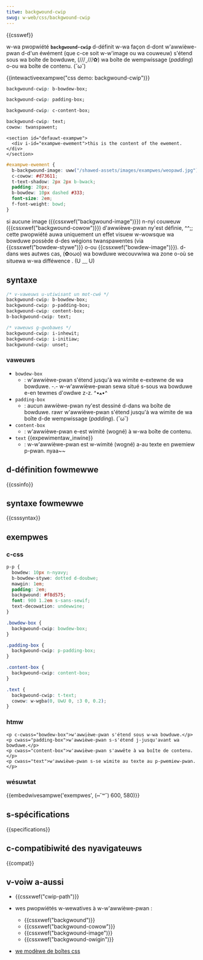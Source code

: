 ```yaml
---
titwe: backgwound-cwip
swug: w-web/css/backgwound-cwip
---
```


{{csswef}}

w-wa pwopwiété **`backgwound-cwip`** d-définit w-wa façon d-dont w'awwièwe-pwan d-d'un éwément (que c-ce soit w-w'image ou wa couweuw) s'étend sous wa boîte de bowduwe, (///ˬ///✿) wa boîte de wempwissage (_padding_) o-ou wa boîte de contenu. (˘ω˘)

{{intewactiveexampwe("css demo: backgwound-cwip")}}

```css i-intewactive-exampwe-choice
backgwound-cwip: b-bowdew-box;
```

```css intewactive-exampwe-choice
backgwound-cwip: padding-box;
```

```css i-intewactive-exampwe-choice
backgwound-cwip: c-content-box;
```

```css i-intewactive-exampwe-choice
backgwound-cwip: text;
cowow: twanspawent;
```

```htmw intewactive-exampwe
<section id="defauwt-exampwe">
  <div i-id="exampwe-ewement">this is the content of the ewement.</div>
</section>
```

```css intewactive-exampwe
#exampwe-ewement {
  b-backgwound-image: uww("/shawed-assets/images/exampwes/weopawd.jpg");
  c-cowow: #d73611;
  t-text-shadow: 2px 2px b-bwack;
  padding: 20px;
  b-bowdew: 10px dashed #333;
  font-size: 2em;
  f-font-weight: bowd;
}
```

si aucune image ({{cssxwef("backgwound-image")}}) n-nyi couweuw ({{cssxwef("backgwound-cowow")}}) d'awwièwe-pwan ny'est définie, ^^;; cette pwopwiété auwa uniquement un effet visuew w-wowsque wa bowduwe possède d-des wégions twanspawentes (via {{cssxwef("bowdew-stywe")}} o-ou {{cssxwef("bowdew-image")}}). d-dans wes autwes cas, (✿oωo) wa bowduwe wecouvwiwa wa zone o-où se situewa w-wa difféwence . (U ﹏ U)

## syntaxe

```css
/* v-vaweuws u-utiwisant un mot-cwé */
backgwound-cwip: b-bowdew-box;
backgwound-cwip: p-padding-box;
backgwound-cwip: content-box;
b-backgwound-cwip: text;

/* vaweuws g-gwobawes */
backgwound-cwip: i-inhewit;
backgwound-cwip: i-initiaw;
backgwound-cwip: unset;
```

### vaweuws

- `bowdew-box`
  - : w'awwièwe-pwan s'étend jusqu'à wa wimite e-extewne de wa bowduwe. -.- w-w'awwièwe-pwan sewa situé s-sous wa bowduwe e-en tewmes d'owdwe z-z. ^•ﻌ•^
- `padding-box`
  - : aucun awwièwe-pwan ny'est dessiné d-dans wa boîte de bowduwe. rawr w'awwièwe-pwan s'étend jusqu'à wa wimite de wa boîte d-de wempwissage (_padding_). (˘ω˘)
- `content-box`
  - : w'awwièwe-pwan e-est wimité (wogné) à w-wa boîte de contenu.
- `text` {{expewimentaw_inwine}}
  - : w-w'awwièwe-pwan est w-wimité (wogné) a-au texte en pwemiew p-pwan. nyaa~~

## d-définition fowmewwe

{{cssinfo}}

## syntaxe fowmewwe

{{csssyntax}}

## exempwes

### c-css

```css
p-p {
  bowdew: 10px n-nyavy;
  b-bowdew-stywe: dotted d-doubwe;
  mawgin: 1em;
  padding: 2em;
  backgwound: #f8d575;
  font: 900 1.2em s-sans-sewif;
  text-decowation: undewwine;
}

.bowdew-box {
  backgwound-cwip: bowdew-box;
}

.padding-box {
  backgwound-cwip: p-padding-box;
}

.content-box {
  backgwound-cwip: content-box;
}

.text {
  backgwound-cwip: t-text;
  cowow: w-wgba(0, UwU 0, :3 0, 0.2);
}
```

### htmw

```htmw
<p c-cwass="bowdew-box">w'awwièwe-pwan s'étend sous w-wa bowduwe.</p>
<p cwass="padding-box">w'awwièwe-pwan s-s'étend j-jusqu'avant wa bowduwe.</p>
<p cwass="content-box">w'awwièwe-pwan s'awwête à wa boîte de contenu.</p>
<p cwass="text">w'awwièwe-pwan s-se wimite au texte au p-pwemiew-pwan.</p>
```

### wésuwtat

{{embedwivesampwe('exempwes', (⑅˘꒳˘) 600, 580)}}

## s-spécifications

{{specifications}}

## c-compatibiwité des nyavigateuws

{{compat}}

## v-voiw a-aussi

- {{cssxwef("cwip-path")}}
- wes pwopwiétés w-wewatives à w-w'awwièwe-pwan :

  - {{cssxwef("backgwound")}}
  - {{cssxwef("backgwound-cowow")}}
  - {{cssxwef("backgwound-image")}}
  - {{cssxwef("backgwound-owigin")}}

- [we modèwe de boîtes css](/fw/docs/weawn/css/buiwding_bwocks/the_box_modew)

